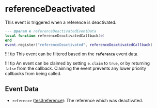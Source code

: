 # referenceDeactivated

This event is triggered when a reference is deactivated.

```lua
--- @param e referenceDeactivatedEventData
local function referenceDeactivatedCallback(e)
end
event.register("referenceDeactivated", referenceDeactivatedCallback)
```

!!! tip
	This event can be filtered based on the **`reference`** event data.

!!! tip
	An event can be claimed by setting `e.claim` to `true`, or by returning `false` from the callback. Claiming the event prevents any lower priority callbacks from being called.

## Event Data

* `reference` ([tes3reference](../../types/tes3reference)): The reference which was deactivated.

